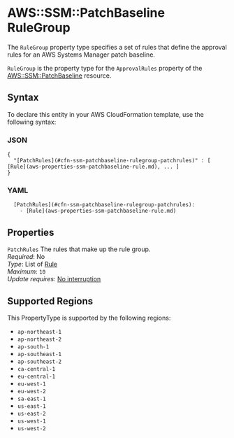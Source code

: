 # AWS::SSM::PatchBaseline RuleGroup<a name="aws-properties-ssm-patchbaseline-rulegroup"></a>

The `RuleGroup` property type specifies a set of rules that define the approval rules for an AWS Systems Manager patch baseline\.

 `RuleGroup` is the property type for the `ApprovalRules` property of the [AWS::SSM::PatchBaseline](https://docs.aws.amazon.com/AWSCloudFormation/latest/UserGuide/aws-resource-ssm-patchbaseline.html) resource\. 

## Syntax<a name="aws-properties-ssm-patchbaseline-rulegroup-syntax"></a>

To declare this entity in your AWS CloudFormation template, use the following syntax:

### JSON<a name="aws-properties-ssm-patchbaseline-rulegroup-syntax.json"></a>

```
{
  "[PatchRules](#cfn-ssm-patchbaseline-rulegroup-patchrules)" : [ [Rule](aws-properties-ssm-patchbaseline-rule.md), ... ]
}
```

### YAML<a name="aws-properties-ssm-patchbaseline-rulegroup-syntax.yaml"></a>

```
  [PatchRules](#cfn-ssm-patchbaseline-rulegroup-patchrules): 
    - [Rule](aws-properties-ssm-patchbaseline-rule.md)
```

## Properties<a name="aws-properties-ssm-patchbaseline-rulegroup-properties"></a>

`PatchRules`  <a name="cfn-ssm-patchbaseline-rulegroup-patchrules"></a>
The rules that make up the rule group\.  
*Required*: No  
*Type*: List of [Rule](aws-properties-ssm-patchbaseline-rule.md)  
*Maximum*: `10`  
*Update requires*: [No interruption](https://docs.aws.amazon.com/AWSCloudFormation/latest/UserGuide/using-cfn-updating-stacks-update-behaviors.html#update-no-interrupt)

## Supported Regions

This PropertyType is supported by the following regions:

- `ap-northeast-1`
- `ap-northeast-2`
- `ap-south-1`
- `ap-southeast-1`
- `ap-southeast-2`
- `ca-central-1`
- `eu-central-1`
- `eu-west-1`
- `eu-west-2`
- `sa-east-1`
- `us-east-1`
- `us-east-2`
- `us-west-1`
- `us-west-2`
